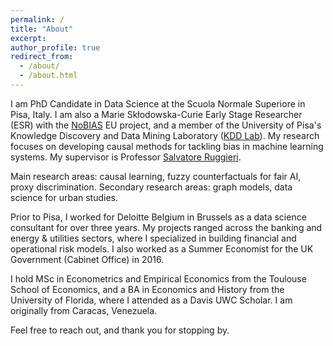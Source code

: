 ```yaml
---
permalink: /
title: "About"
excerpt:
author_profile: true
redirect_from: 
  - /about/
  - /about.html
---
```


I am PhD Candidate in Data Science at the Scuola Normale Superiore in Pisa, Italy. I am also a Marie Skłodowska-Curie Early Stage Researcher (ESR) with the [NoBIAS](https://nobias-project.eu/) EU project, and a member of the University of Pisa's Knowledge Discovery and Data Mining Laboratory ([KDD Lab](https://kdd.isti.cnr.it/)). My research focuses on developing causal methods for tackling bias in machine learning systems. My supervisor is Professor [Salvatore Ruggieri](http://pages.di.unipi.it/ruggieri/).

Main research areas: causal learning, fuzzy counterfactuals for fair AI, proxy discrimination. Secondary research areas: graph models, data science for urban studies.

Prior to Pisa, I worked for Deloitte Belgium in Brussels as a data science consultant for over three years. My projects ranged across the banking and energy & utilities sectors, where I specialized in building financial and operational risk models. I also worked as a Summer Economist for the UK Government (Cabinet Office) in 2016.

I hold MSc in Econometrics and Empirical Economics from the Toulouse School of Economics, and a BA in Economics and History from the University of Florida, where I attended as a Davis UWC Scholar. I am originally from Caracas, Venezuela.

Feel free to reach out, and thank you for stopping by.
